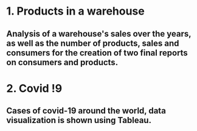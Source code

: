 # 1. Products in a warehouse
## Analysis of a warehouse's sales over the years, as well as the number of products, sales and consumers for the creation of two final reports on consumers and products.

# 2. Covid !9
## Cases of covid-19 around the world, data visualization is shown using Tableau.
